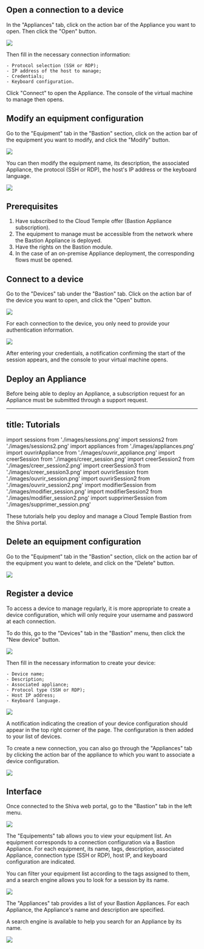 ## Open a connection to a device

In the "Appliances" tab, click on the action bar of the Appliance you want to open. Then click the "Open" button.

<img src={ouvrirAppliance} />

Then fill in the necessary connection information:

    - Protocol selection (SSH or RDP);
    - IP address of the host to manage;
    - Credentials;
    - Keyboard configuration.

Click "Connect" to open the Appliance. The console of the virtual machine to manage then opens.

## Modify an equipment configuration

Go to the "Equipment" tab in the "Bastion" section, click on the action bar of the equipment you want to modify, and click the "Modify" button.

<img src={modifierSession} />

You can then modify the equipment name, its description, the associated Appliance, the protocol (SSH or RDP), the host's IP address or the keyboard language.

<img src={modifierSession2} />

## Prerequisites

1. Have subscribed to the Cloud Temple offer (Bastion Appliance subscription).
2. The equipment to manage must be accessible from the network where the Bastion Appliance is deployed.
3. Have the rights on the Bastion module.
4. In the case of an on-premise Appliance deployment, the corresponding flows must be opened.

## Connect to a device

Go to the "Devices" tab under the "Bastion" tab. Click on the action bar of the device you want to open, and click the "Open" button.

<img src={ouvrirSession} />

For each connection to the device, you only need to provide your authentication information.

<img src={ouvrirSession2} />

After entering your credentials, a notification confirming the start of the session appears, and the console to your virtual machine opens.

## Deploy an Appliance

Before being able to deploy an Appliance, a subscription request for an Appliance must be submitted through a support request.

---
title: Tutorials
---
import sessions from './images/sessions.png'
import sessions2 from './images/sessions2.png'
import appliances from './images/appliances.png'
import ouvrirAppliance from './images/ouvrir_appliance.png'
import creerSession from './images/creer_session.png'
import creerSession2 from './images/creer_session2.png'
import creerSession3 from './images/creer_session3.png'
import ouvrirSession from './images/ouvrir_session.png'
import ouvrirSession2 from './images/ouvrir_session2.png'
import modifierSession from './images/modifier_session.png'
import modifierSession2 from './images/modifier_session2.png'
import supprimerSession from './images/supprimer_session.png'

These tutorials help you deploy and manage a Cloud Temple Bastion from the Shiva portal.

## Delete an equipment configuration

Go to the "Equipment" tab in the "Bastion" section, click on the action bar of the equipment you want to delete, and click on the "Delete" button.

<img src={supprimerSession} />

## Register a device

To access a device to manage regularly, it is more appropriate to create a device configuration, which will only require your username and password at each connection.

To do this, go to the "Devices" tab in the "Bastion" menu, then click the "New device" button.

<img src={creerSession} />

Then fill in the necessary information to create your device:

    - Device name;
    - Description;
    - Associated appliance;
    - Protocol type (SSH or RDP);
    - Host IP address;
    - Keyboard language.

<img src={creerSession2} />

A notification indicating the creation of your device configuration should appear in the top right corner of the page. The configuration is then added to your list of devices.

To create a new connection, you can also go through the "Appliances" tab by clicking the action bar of the appliance to which you want to associate a device configuration.

<img src={creerSession3} />

## Interface

Once connected to the Shiva web portal, go to the "Bastion" tab in the left menu.

<img src={sessions} />

The "Equipements" tab allows you to view your equipment list. An equipment corresponds to a connection configuration via a Bastion Appliance. For each equipment, its name, tags, description, associated Appliance, connection type (SSH or RDP), host IP, and keyboard configuration are indicated.

You can filter your equipment list according to the tags assigned to them, and a search engine allows you to look for a session by its name.

<img src={sessions2} />

The "Appliances" tab provides a list of your Bastion Appliances. For each Appliance, the Appliance's name and description are specified.

A search engine is available to help you search for an Appliance by its name.

<img src={appliances} />